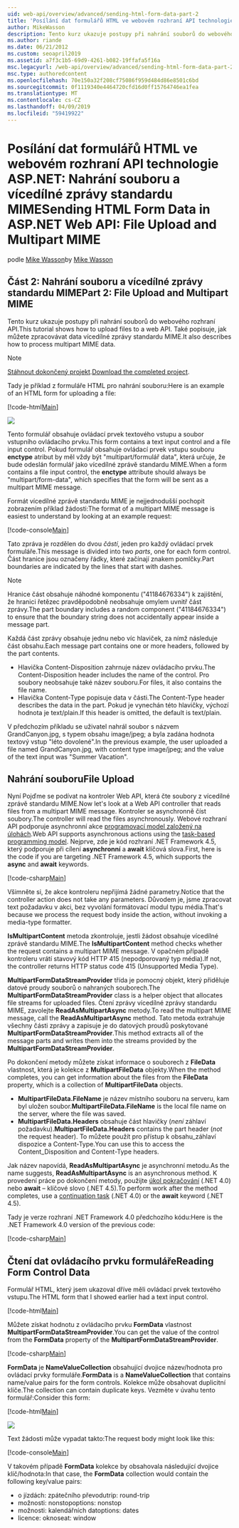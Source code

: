 ```yaml
---
uid: web-api/overview/advanced/sending-html-form-data-part-2
title: 'Posílání dat formulářů HTML ve webovém rozhraní API technologie ASP.NET: Nahrání souboru a vícedílné zprávy standardu MIME – ASP.NET 4.x'
author: MikeWasson
description: Tento kurz ukazuje postupy při nahrání souborů do webového rozhraní API. Také popisuje, jak můžete zpracovávat data vícedílné zprávy standardu MIME.
ms.author: riande
ms.date: 06/21/2012
ms.custom: seoapril2019
ms.assetid: a7f3c1b5-69d9-4261-b082-19ffafa5f16a
msc.legacyurl: /web-api/overview/advanced/sending-html-form-data-part-2
msc.type: authoredcontent
ms.openlocfilehash: 70e150a32f208cf75086f959d484d86e8501c6bd
ms.sourcegitcommit: 0f1119340e4464720cfd16d0ff15764746ea1fea
ms.translationtype: MT
ms.contentlocale: cs-CZ
ms.lasthandoff: 04/09/2019
ms.locfileid: "59419922"
---
```

# <a name="sending-html-form-data-in-aspnet-web-api-file-upload-and-multipart-mime"></a><span data-ttu-id="1cfc2-104">Posílání dat formulářů HTML ve webovém rozhraní API technologie ASP.NET: Nahrání souboru a vícedílné zprávy standardu MIME</span><span class="sxs-lookup"><span data-stu-id="1cfc2-104">Sending HTML Form Data in ASP.NET Web API: File Upload and Multipart MIME</span></span>

<span data-ttu-id="1cfc2-105">podle [Mike Wasson](https://github.com/MikeWasson)</span><span class="sxs-lookup"><span data-stu-id="1cfc2-105">by [Mike Wasson](https://github.com/MikeWasson)</span></span>

## <a name="part-2-file-upload-and-multipart-mime"></a><span data-ttu-id="1cfc2-106">Část 2: Nahrání souboru a vícedílné zprávy standardu MIME</span><span class="sxs-lookup"><span data-stu-id="1cfc2-106">Part 2: File Upload and Multipart MIME</span></span>

<span data-ttu-id="1cfc2-107">Tento kurz ukazuje postupy při nahrání souborů do webového rozhraní API.</span><span class="sxs-lookup"><span data-stu-id="1cfc2-107">This tutorial shows how to upload files to a web API.</span></span> <span data-ttu-id="1cfc2-108">Také popisuje, jak můžete zpracovávat data vícedílné zprávy standardu MIME.</span><span class="sxs-lookup"><span data-stu-id="1cfc2-108">It also describes how to process multipart MIME data.</span></span>

> [!NOTE]
> <span data-ttu-id="1cfc2-109">[Stáhnout dokončený projekt](https://code.msdn.microsoft.com/ASPNET-Web-API-File-Upload-a8c0fb0d).</span><span class="sxs-lookup"><span data-stu-id="1cfc2-109">[Download the completed project](https://code.msdn.microsoft.com/ASPNET-Web-API-File-Upload-a8c0fb0d).</span></span>


<span data-ttu-id="1cfc2-110">Tady je příklad z formuláře HTML pro nahrání souboru:</span><span class="sxs-lookup"><span data-stu-id="1cfc2-110">Here is an example of an HTML form for uploading a file:</span></span>

[!code-html[Main](sending-html-form-data-part-2/samples/sample1.html)]

![](sending-html-form-data-part-2/_static/image1.png)

<span data-ttu-id="1cfc2-111">Tento formulář obsahuje ovládací prvek textového vstupu a soubor vstupního ovládacího prvku.</span><span class="sxs-lookup"><span data-stu-id="1cfc2-111">This form contains a text input control and a file input control.</span></span> <span data-ttu-id="1cfc2-112">Pokud formulář obsahuje ovládací prvek vstupu souboru **enctype** atribut by měl vždy být &quot;multipart/formulář data&quot;, která určuje, že bude odeslán formulář jako vícedílné zprávě standardu MIME.</span><span class="sxs-lookup"><span data-stu-id="1cfc2-112">When a form contains a file input control, the **enctype** attribute should always be &quot;multipart/form-data&quot;, which specifies that the form will be sent as a multipart MIME message.</span></span>

<span data-ttu-id="1cfc2-113">Formát vícedílné zprávě standardu MIME je nejjednodušší pochopit zobrazením příklad žádosti:</span><span class="sxs-lookup"><span data-stu-id="1cfc2-113">The format of a multipart MIME message is easiest to understand by looking at an example request:</span></span>

[!code-console[Main](sending-html-form-data-part-2/samples/sample2.cmd)]

<span data-ttu-id="1cfc2-114">Tato zpráva je rozdělen do dvou *částí*, jeden pro každý ovládací prvek formuláře.</span><span class="sxs-lookup"><span data-stu-id="1cfc2-114">This message is divided into two *parts*, one for each form control.</span></span> <span data-ttu-id="1cfc2-115">Část hranice jsou označeny řádky, které začínají znakem pomlčky.</span><span class="sxs-lookup"><span data-stu-id="1cfc2-115">Part boundaries are indicated by the lines that start with dashes.</span></span>

> [!NOTE]
> <span data-ttu-id="1cfc2-116">Hranice část obsahuje náhodné komponentu (&quot;41184676334&quot;) k zajištění, že hranici řetězec pravděpodobně neobsahuje omylem uvnitř část zprávy.</span><span class="sxs-lookup"><span data-stu-id="1cfc2-116">The part boundary includes a random component (&quot;41184676334&quot;) to ensure that the boundary string does not accidentally appear inside a message part.</span></span>


<span data-ttu-id="1cfc2-117">Každá část zprávy obsahuje jednu nebo víc hlaviček, za nímž následuje část obsahu.</span><span class="sxs-lookup"><span data-stu-id="1cfc2-117">Each message part contains one or more headers, followed by the part contents.</span></span>

- <span data-ttu-id="1cfc2-118">Hlavička Content-Disposition zahrnuje název ovládacího prvku.</span><span class="sxs-lookup"><span data-stu-id="1cfc2-118">The Content-Disposition header includes the name of the control.</span></span> <span data-ttu-id="1cfc2-119">Pro soubory neobsahuje také název souboru.</span><span class="sxs-lookup"><span data-stu-id="1cfc2-119">For files, it also contains the file name.</span></span>
- <span data-ttu-id="1cfc2-120">Hlavička Content-Type popisuje data v části.</span><span class="sxs-lookup"><span data-stu-id="1cfc2-120">The Content-Type header describes the data in the part.</span></span> <span data-ttu-id="1cfc2-121">Pokud je vynechán této hlavičky, výchozí hodnota je text/plain.</span><span class="sxs-lookup"><span data-stu-id="1cfc2-121">If this header is omitted, the default is text/plain.</span></span>

<span data-ttu-id="1cfc2-122">V předchozím příkladu se uživatel nahrál soubor s názvem GrandCanyon.jpg, s typem obsahu image/jpeg; a byla zadána hodnota textový vstup &quot;léto dovolené&quot;.</span><span class="sxs-lookup"><span data-stu-id="1cfc2-122">In the previous example, the user uploaded a file named GrandCanyon.jpg, with content type image/jpeg; and the value of the text input was &quot;Summer Vacation&quot;.</span></span>

## <a name="file-upload"></a><span data-ttu-id="1cfc2-123">Nahrání souboru</span><span class="sxs-lookup"><span data-stu-id="1cfc2-123">File Upload</span></span>

<span data-ttu-id="1cfc2-124">Nyní Pojďme se podívat na kontroler Web API, která čte soubory z vícedílné zprávě standardu MIME.</span><span class="sxs-lookup"><span data-stu-id="1cfc2-124">Now let's look at a Web API controller that reads files from a multipart MIME message.</span></span> <span data-ttu-id="1cfc2-125">Kontroler se asynchronně číst soubory.</span><span class="sxs-lookup"><span data-stu-id="1cfc2-125">The controller will read the files asynchronously.</span></span> <span data-ttu-id="1cfc2-126">Webové rozhraní API podporuje asynchronní akce [programovací model založený na úlohách](https://msdn.microsoft.com/library/dd460693.aspx).</span><span class="sxs-lookup"><span data-stu-id="1cfc2-126">Web API supports asynchronous actions using the [task-based programming model](https://msdn.microsoft.com/library/dd460693.aspx).</span></span> <span data-ttu-id="1cfc2-127">Nejprve, zde je kód rozhraní .NET Framework 4.5, který podporuje při cílení **asynchronní** a **await** klíčová slova.</span><span class="sxs-lookup"><span data-stu-id="1cfc2-127">First, here is the code if you are targeting .NET Framework 4.5, which supports the **async** and **await** keywords.</span></span>

[!code-csharp[Main](sending-html-form-data-part-2/samples/sample3.cs)]

<span data-ttu-id="1cfc2-128">Všimněte si, že akce kontroleru nepřijímá žádné parametry.</span><span class="sxs-lookup"><span data-stu-id="1cfc2-128">Notice that the controller action does not take any parameters.</span></span> <span data-ttu-id="1cfc2-129">Důvodem je, jsme zpracovat text požadavku v akci, bez vyvolání formátovací modul typu média.</span><span class="sxs-lookup"><span data-stu-id="1cfc2-129">That's because we process the request body inside the action, without invoking a media-type formatter.</span></span>

<span data-ttu-id="1cfc2-130">**IsMultipartContent** metoda zkontroluje, jestli žádost obsahuje vícedílné zprávě standardu MIME.</span><span class="sxs-lookup"><span data-stu-id="1cfc2-130">The **IsMultipartContent** method checks whether the request contains a multipart MIME message.</span></span> <span data-ttu-id="1cfc2-131">V opačném případě kontroleru vrátí stavový kód HTTP 415 (nepodporovaný typ média).</span><span class="sxs-lookup"><span data-stu-id="1cfc2-131">If not, the controller returns HTTP status code 415 (Unsupported Media Type).</span></span>

<span data-ttu-id="1cfc2-132">**MultipartFormDataStreamProvider** třída je pomocný objekt, který přiděluje datové proudy souborů o nahraných souborech.</span><span class="sxs-lookup"><span data-stu-id="1cfc2-132">The **MultipartFormDataStreamProvider** class is a helper object that allocates file streams for uploaded files.</span></span> <span data-ttu-id="1cfc2-133">Čtení zprávy vícedílné zprávy standardu MIME, zavolejte **ReadAsMultipartAsync** metody.</span><span class="sxs-lookup"><span data-stu-id="1cfc2-133">To read the multipart MIME message, call the **ReadAsMultipartAsync** method.</span></span> <span data-ttu-id="1cfc2-134">Tato metoda extrahuje všechny části zprávy a zapisuje je do datových proudů poskytované **MultipartFormDataStreamProvider**.</span><span class="sxs-lookup"><span data-stu-id="1cfc2-134">This method extracts all of the message parts and writes them into the streams provided by the **MultipartFormDataStreamProvider**.</span></span>

<span data-ttu-id="1cfc2-135">Po dokončení metody můžete získat informace o souborech z **FileData** vlastnost, která je kolekce z **MultipartFileData** objekty.</span><span class="sxs-lookup"><span data-stu-id="1cfc2-135">When the method completes, you can get information about the files from the **FileData** property, which is a collection of **MultipartFileData** objects.</span></span>

- <span data-ttu-id="1cfc2-136">**MultipartFileData.FileName** je název místního souboru na serveru, kam byl uložen soubor.</span><span class="sxs-lookup"><span data-stu-id="1cfc2-136">**MultipartFileData.FileName** is the local file name on the server, where the file was saved.</span></span>
- <span data-ttu-id="1cfc2-137">**MultipartFileData.Headers** obsahuje část hlavičky (*není* záhlaví požadavku).</span><span class="sxs-lookup"><span data-stu-id="1cfc2-137">**MultipartFileData.Headers** contains the part header (*not* the request header).</span></span> <span data-ttu-id="1cfc2-138">To můžete použít pro přístup k obsahu\_záhlaví dispozice a Content-Type.</span><span class="sxs-lookup"><span data-stu-id="1cfc2-138">You can use this to access the Content\_Disposition and Content-Type headers.</span></span>

<span data-ttu-id="1cfc2-139">Jak název napovídá, **ReadAsMultipartAsync** je asynchronní metodu.</span><span class="sxs-lookup"><span data-stu-id="1cfc2-139">As the name suggests, **ReadAsMultipartAsync** is an asynchronous method.</span></span> <span data-ttu-id="1cfc2-140">K provedení práce po dokončení metody, použijte [úkol pokračování](https://msdn.microsoft.com/library/ee372288.aspx) (.NET 4.0) nebo **await** – klíčové slovo (.NET 4.5).</span><span class="sxs-lookup"><span data-stu-id="1cfc2-140">To perform work after the method completes, use a [continuation task](https://msdn.microsoft.com/library/ee372288.aspx) (.NET 4.0) or the **await** keyword (.NET 4.5).</span></span>

<span data-ttu-id="1cfc2-141">Tady je verze rozhraní .NET Framework 4.0 předchozího kódu:</span><span class="sxs-lookup"><span data-stu-id="1cfc2-141">Here is the .NET Framework 4.0 version of the previous code:</span></span>

[!code-csharp[Main](sending-html-form-data-part-2/samples/sample4.cs)]

## <a name="reading-form-control-data"></a><span data-ttu-id="1cfc2-142">Čtení dat ovládacího prvku formuláře</span><span class="sxs-lookup"><span data-stu-id="1cfc2-142">Reading Form Control Data</span></span>

<span data-ttu-id="1cfc2-143">Formulář HTML, který jsem ukazoval dříve měli ovládací prvek textového vstupu.</span><span class="sxs-lookup"><span data-stu-id="1cfc2-143">The HTML form that I showed earlier had a text input control.</span></span>

[!code-html[Main](sending-html-form-data-part-2/samples/sample5.html)]

<span data-ttu-id="1cfc2-144">Můžete získat hodnotu z ovládacího prvku **FormData** vlastnost **MultipartFormDataStreamProvider**.</span><span class="sxs-lookup"><span data-stu-id="1cfc2-144">You can get the value of the control from the **FormData** property of the **MultipartFormDataStreamProvider**.</span></span>

[!code-csharp[Main](sending-html-form-data-part-2/samples/sample6.cs?highlight=15)]

<span data-ttu-id="1cfc2-145">**FormData** je **NameValueCollection** obsahující dvojice název/hodnota pro ovládací prvky formuláře.</span><span class="sxs-lookup"><span data-stu-id="1cfc2-145">**FormData** is a **NameValueCollection** that contains name/value pairs for the form controls.</span></span> <span data-ttu-id="1cfc2-146">Kolekce může obsahovat duplicitní klíče.</span><span class="sxs-lookup"><span data-stu-id="1cfc2-146">The collection can contain duplicate keys.</span></span> <span data-ttu-id="1cfc2-147">Vezměte v úvahu tento formulář:</span><span class="sxs-lookup"><span data-stu-id="1cfc2-147">Consider this form:</span></span>

[!code-html[Main](sending-html-form-data-part-2/samples/sample7.html)]

![](sending-html-form-data-part-2/_static/image2.png)

<span data-ttu-id="1cfc2-148">Text žádosti může vypadat takto:</span><span class="sxs-lookup"><span data-stu-id="1cfc2-148">The request body might look like this:</span></span>

[!code-console[Main](sending-html-form-data-part-2/samples/sample8.cmd)]

<span data-ttu-id="1cfc2-149">V takovém případě **FormData** kolekce by obsahovala následující dvojice klíč/hodnota:</span><span class="sxs-lookup"><span data-stu-id="1cfc2-149">In that case, the **FormData** collection would contain the following key/value pairs:</span></span>

- <span data-ttu-id="1cfc2-150">o jízdách: zpátečního převodu</span><span class="sxs-lookup"><span data-stu-id="1cfc2-150">trip: round-trip</span></span>
- <span data-ttu-id="1cfc2-151">možnosti: nonstop</span><span class="sxs-lookup"><span data-stu-id="1cfc2-151">options: nonstop</span></span>
- <span data-ttu-id="1cfc2-152">možnosti: kalendářních dat</span><span class="sxs-lookup"><span data-stu-id="1cfc2-152">options: dates</span></span>
- <span data-ttu-id="1cfc2-153">licence: okno</span><span class="sxs-lookup"><span data-stu-id="1cfc2-153">seat: window</span></span>
